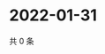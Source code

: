 # 2022-01-31

共 0 条

<!-- BEGIN WEIBO -->
<!-- 最后更新时间 Mon Jan 31 2022 15:14:52 GMT+0800 (China Standard Time) -->

<!-- END WEIBO -->
